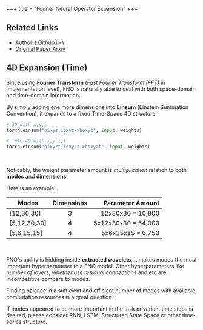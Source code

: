 +++
title = "Fourier Neural Operator Expansion"
+++

## Related Links

- [Author's Github.io](https://zongyi-li.github.io/) \
- [Orignial Paper Arxiv](https://arxiv.org/abs/2010.08895)

## 4D Expansion (Time)

Since using **Fourier Transform** (*Fast Fourier Transform (FFT)* in implementation level), FNO is naturally able to deal with both space-domain and time-domain information.

By simply adding one more dimensions into **Einsum** (Einstein Summation Convention), it expands to a fixed Time-Space 4D structure.

```python
# 3D with x,y,z
torch.einsum("bixyz,ioxyz->boxyz", input, weights)

# into 4D with x,y,z,t
torch.einsum("bixyzt,ioxyzt->boxyzt", input, weights)
```

&nbsp;

Noticably, the weight parameter amount is *multiplication* relation to both **modes** and **dimensions**.


Here is an example:

| Modes         | Dimensions    | Parameter Amount    |
| ------------- |:-------------:| -------------------:|
| [12,30,30]    | 3             |   12x30x30 = 10,800 |
| [5,12,30,30]  | 4             | 5x12x30x30 = 54,000 |
| [5,6,15,15]   | 4             |   5x6x15x15 = 6,750 |

&nbsp;

FNO's ability is hidding inside **extracted wavelets**, it makes modes the most important hyperparameter to a FNO model.
Other hyperparameters like *number of layers*, *whether use residual connections* and etc are incompetitive compare to modes.

Finding balance in a sufficient and efficient number of modes with available computation resources is a great question.

If modes appeared to be more important in the task or variant time steps is desired, please consider RNN, LSTM, Structured State Space or other time-series structure.